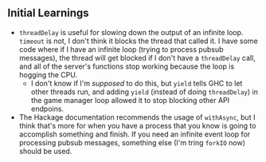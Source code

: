 ## Initial Learnings
- `threadDelay` is useful for slowing down the output of an infinite loop. `timeout` is not, I don't think it blocks the thread that called it. I have some code where if I have an infinite loop (trying to process pubsub messages), the thread will get blocked if I don't have a `threadDelay` call, and all of the server's functions stop working because the loop is hogging the CPU.
    - I don't know if I'm *supposed* to do this, but `yield` tells GHC to let other threads run, and adding `yield` (instead of doing `threadDelay`) in the game manager loop allowed it to stop blocking other API endpoins.
- The Hackage documentation recommends the usage of `withAsync`, but I think that's more for when you have a process that you know is going to accomplish something and finish. If you need an infinite event loop for processing pubsub messages, something else (I'm tring `forkIO` now) should be used.
